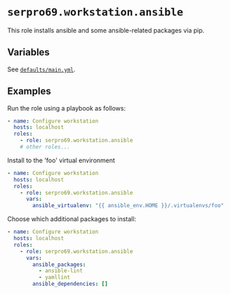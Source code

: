 # `serpro69.workstation.ansible`

This role installs ansible and some ansible-related packages via pip.

## Variables

See [`defaults/main.yml`](defaults/main.yml).

## Examples

Run the role using a playbook as follows:

```yaml
- name: Configure workstation
  hosts: localhost
  roles:
    - role: serpro69.workstation.ansible
    # other roles...
```

Install to the 'foo' virtual environment

```yaml
- name: Configure workstation
  hosts: localhost
  roles:
    - role: serpro69.workstation.ansible
      vars:
        ansible_virtualenv: "{{ ansible_env.HOME }}/.virtualenvs/foo"
```

Choose which additional packages to install:

```yaml
- name: Configure workstation
  hosts: localhost
  roles:
    - role: serpro69.workstation.ansible
      vars:
        ansible_packages:
          - ansible-lint
          - yamllint
        ansible_dependencies: []
```
